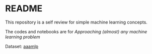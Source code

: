 # README

This repository is a self review for simple machine learning concepts.

The codes and notebooks are for *Approaching (almost) any machine learning problem*

Dataset: [aaamlp](https://www.kaggle.com/datasets/abhishek/aaamlp)